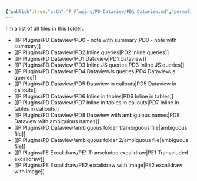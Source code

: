 ```yaml
---
{"publish":true,"path":"P Plugins/PD Dataview/PD1 Dataview.md","permalink":"/p-plugins/pd-dataview/pd-1-dataview/","PassFrontmatter":true}
---
```


I'm a list of all files in this folder: 

- [[P Plugins/PD Dataview/PD0 - note with summary\|PD0 - note with summary]]
- [[P Plugins/PD Dataview/PD2 Inline queries\|PD2 Inline queries]]
- [[P Plugins/PD Dataview/PD1 Dataview\|PD1 Dataview]]
- [[P Plugins/PD Dataview/PD3 Inline JS queries\|PD3 Inline JS queries]]
- [[P Plugins/PD Dataview/PD4 DataviewJs queries\|PD4 DataviewJs queries]]
- [[P Plugins/PD Dataview/PD5 Dataview in callouts\|PD5 Dataview in callouts]]
- [[P Plugins/PD Dataview/PD6 Inline in tables\|PD6 Inline in tables]]
- [[P Plugins/PD Dataview/PD7 Inline in tables in callouts\|PD7 Inline in tables in callouts]]
- [[P Plugins/PD Dataview/PD8 Dataview with ambiguious names\|PD8 Dataview with ambiguious names]]
- [[P Plugins/PD Dataview/ambiguous folder 1/ambiguous file\|ambiguous file]]
- [[P Plugins/PD Dataview/ambiguous folder 2/ambiguous file\|ambiguous file]]
- [[P Plugins/PE Excalidraw/PE1 Transcluded excalidraw\|PE1 Transcluded excalidraw]]
- [[P Plugins/PE Excalidraw/PE2 excalidraw with image\|PE2 excalidraw with image]]

